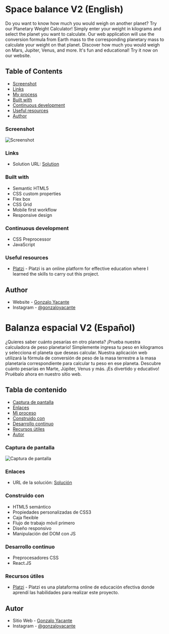 # Space balance V2 (English)

Do you want to know how much you would weigh on another planet? Try our Planetary Weight Calculator! Simply enter your weight in kilograms and select the planet you want to calculate. Our web application will use the conversion formula from Earth mass to the corresponding planetary mass to calculate your weight on that planet. Discover how much you would weigh on Mars, Jupiter, Venus, and more. It's fun and educational! Try it now on our website.


## Table of Contents

- [Screenshot](#screenshot)
- [Links](#links)
- [My process](#my-process)
- [Built with](#built-with)
- [Continuous development](#continuous-development)
- [Useful resources](#useful-resources)
- [Author](#author)


### Screenshot

![Screenshot](./screenshot.png)


### Links

- Solution URL: [Solution](https://gonzaloyacante.github.io/Componente-QR/)


### Built with

- Semantic HTML5
- CSS custom properties
- Flex box
- CSS Grid
- Mobile first workflow
- Responsive design


### Continuous development

- CSS Preprocessor
- JavaScript


### Useful resources

- [Platzi](https://platzi.com) - Platzi is an online platform for effective education where I learned the skills to carry out this project.


## Author

- Website - [Gonzalo Yacante](https://gonzaloyacante.github.io/portfolio/)
- Instagram - [@gonzaloyacante](https://www.instagram.com/gonzaloyacante/)


# Balanza espacial V2 (Español)

¿Quieres saber cuánto pesarías en otro planeta? ¡Prueba nuestra calculadora de peso planetario! Simplemente ingresa tu peso en kilogramos y selecciona el planeta que deseas calcular. Nuestra aplicación web utilizará la fórmula de conversión de peso de la masa terrestre a la masa planetaria correspondiente para calcular tu peso en ese planeta. Descubre cuánto pesarías en Marte, Júpiter, Venus y más. ¡Es divertido y educativo! Pruébalo ahora en nuestro sitio web.


## Tabla de contenido

- [Captura de pantalla](#captura-de-pantalla)
- [Enlaces](#enlaces)
- [Mi proceso](#mi-proceso)
- [Construido con](#construido-con)
- [Desarrollo continuo](#desarrollo-continuo)
- [Recursos útiles](#recursos-útiles)
- [Autor](#autor)


### Captura de pantalla

![Captura de pantalla](./screenshot.png)


### Enlaces

- URL de la solución: [Solución](https://gonzaloyacante.github.io/Componente-QR/)


### Construido con

- HTML5 semántico
- Propiedades personalizadas de CSS3
- Caja flexible
- Flujo de trabajo móvil primero
- Diseño responsivo
- Manipulación del DOM con JS


### Desarrollo continuo

- Preprocesadores CSS
- React.JS


### Recursos útiles

- [Platzi](https://platzi.com) - Platzi es una plataforma online de educación efectiva donde aprendí las habilidades para realizar este proyecto.


## Autor

- Sitio Web - [Gonzalo Yacante](https://gonzaloyacante.github.io/portfolio/)
- Instagram - [@gonzaloyacante](https://www.instagram.com/gonzaloyacante/)
